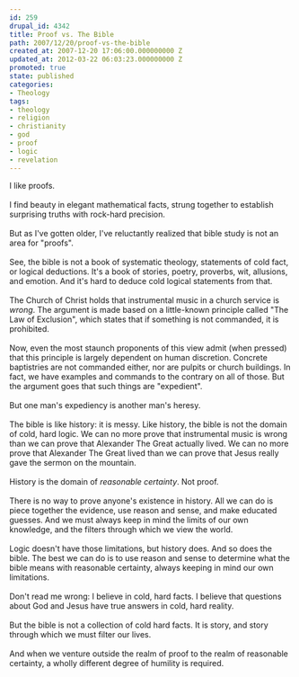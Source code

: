 ```yaml
---
id: 259
drupal_id: 4342
title: Proof vs. The Bible
path: 2007/12/20/proof-vs-the-bible
created_at: 2007-12-20 17:06:00.000000000 Z
updated_at: 2012-03-22 06:03:23.000000000 Z
promoted: true
state: published
categories:
- Theology
tags:
- theology
- religion
- christianity
- god
- proof
- logic
- revelation
---
```

I like proofs.<br /><br />I find beauty in elegant mathematical facts, strung together to establish surprising truths with rock-hard precision.<br /><br />But as I've gotten older, I've reluctantly realized that bible study is not an area for "proofs".<br /><br />See, the bible is not a book of systematic theology, statements of cold fact, or logical deductions. It's a book of stories, poetry, proverbs, wit, allusions, and emotion. And it's hard to deduce cold logical statements from that.<br /><br />The Church of Christ holds that instrumental music in a church service is <span style="font-style: italic;">wrong</span>. The argument is made based on a little-known principle called "The Law of Exclusion", which states that if something is not commanded, it is prohibited.<br /><br />Now, even the most staunch proponents of this view admit (when pressed) that this principle is largely dependent on human discretion. Concrete baptistries are not commanded either, nor are pulpits or church buildings. In fact, we have examples and commands to the contrary on all of those. But the argument goes that such things are "expedient".<br /><br />But one man's expediency is another man's heresy.<br /><br />The bible is like history: it is messy. Like history, the bible is not the domain of cold, hard logic. We can no more prove that instrumental music is wrong than we can prove that Alexander The Great actually lived. We can no more prove that Alexander The Great lived than we can prove that Jesus really gave the sermon on the mountain.<br /><br />History is the domain of <span style="font-style: italic;">reasonable certainty</span>. Not proof.<br /><br />There is no way to prove anyone's existence in history. All we can do is piece together the evidence, use reason and sense, and make educated guesses. And we must always keep in mind the limits of our own knowledge, and the filters through which we view the world.<br /><br />Logic doesn't have those limitations, but history does. And so does the bible.  The best we can do is to use reason and sense to determine what the bible means with reasonable certainty, always keeping in mind our own limitations.<br /><br />Don't read me wrong: I believe in cold, hard facts. I believe that questions about God and Jesus have true answers in cold, hard reality.<br /><br />But the bible is not a collection of cold hard facts. It is story, and story through which we must filter our lives.<br /><br />And when we venture outside the realm of proof to the realm of reasonable certainty, a wholly different degree of humility is required.
